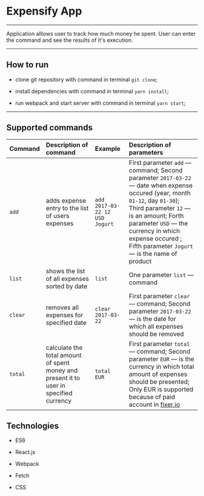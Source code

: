 # Expensify App #

***

Application alllows user to track how much money he spent.
User can enter the command and see the results of it's execution.

---

## How to run


* clone git repository with command in terminal `git clone`;

* install dependencies with command in terminal `yarn install`;

* run webpack and start server with command in terminal `yarn start`;

---

## Supported commands

| Command | Description of command | Example | Description of parameters|
|:---|:---|:---|:---|
| `add` | adds expense entry to the list of users expenses | `add 2017-03-22 12 USD Jogurt` |  First parameter `add` — command; Second parameter `2017-03-22` — date when expense occured (year, month  `01-12`, day `01-30`); Third parameter `12` — is an amount; Forth parameter `USD` — the currency in which expense occured ; Fifth parameter `Jogurt` — is the name of product|
| `list` |  shows the list of all expenses sorted by date |  `list` | One parameter `list` — command |
| `clear` | removes all expenses for specified date | `clear 2017-03-22` | First parameter `clear` — command; Second parameter `2017-03-22` — is the date for which all expenses should be removed |
| `total` | calculate the total amount of spent money and present it to user in specified currency | `total EUR` |First parameter `total` — command; Second parameter `EUR` — is the currency in which total amount of expenses should be presented; Only EUR is supported because of paid account in [fixer.io](https://fixer.io/)  |



## Technologies

 * ES6

 * React.js

 * Webpack

 * Fetch

 * CSS

